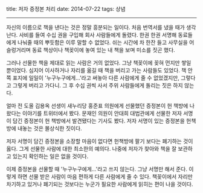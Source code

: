 title: 저자 증정본 처리
date: 2014-07-22
tags: 상념

---
자신의 이름으로 책을 낸다는 것은 정말 흥분되는 일이다. 처음 번역서를 냈을 때가 생각난다. 사비를 들여 수십 권을 구입해 회사 사람들에게 돌렸다. 한권 한권 서명해 동료들에게 나눠줄 때의 뿌듯함은 이루 말할 수 없었다. 쉬는 시간에 차 한잔 들고 사무실을 어슬렁거리며 동료 책상이나 책꽂이에 놓여 있는 내 책을 보며 미소를 짓곤 했다.
<!--more-->

그러나 선물한 책을 제대로 읽는 사람은 거의 없었다. 그냥 책꽂이에 꽂혀 먼지만 쌓일 뿐이었다. 심지어 이사하거나 자리를 옮길 때 책을 버리고 가는 사람들도 있었다. 책 안쪽 표지에 일일이 '누구누구에게...'라고 써놓아 다른 사람에게 줄 수 없었겠지만, 그렇다고 그렇게 버리고 가다니. 그 후 수십 권씩 사서 주위 사람들에게 돌리는 짓은 하지 않는다.

얼마 전 도올 김용옥 선생이 새누리당 홍준표 의원에게 선물했던 증정본이 헌 책방에 나왔다는 이야기를 트위터에서 봤다. 문재인 의원이 안대희 대법관에게 선물한 저자 서명이 담긴 증정본이 헌 책방에서 발견됐다는 기사도 봤다. 저자 서명이 있는 증정본을 헌책방에 내놓는 것은 몰상식한 짓이다.

저자 서명이 담긴 증정본을 소장할 마음이 없다면 헌책방에 팔기 보다는 폐기하는 것이 옳다. 그게 선물한 사람에 대한 최소한의 예의다. 나중에 저자가 찾아와 책을 잘 보관하고 있는지 확인하는 일은 없을 것이다.

이제 증정본을 선물할 때 '누구누구에게...'라고 쓰지 않는다. 그냥 서명만 해서 준다. 이렇게 하면 선물 받은 사람이 마음 편하게 다른 사람에게 줄 수 있다. 책꽂이에서 자리만 차기하고 있거나 폐기되는 것보다는 누군가 필요한 사람에게 읽히는 편이 나을 것이다.
